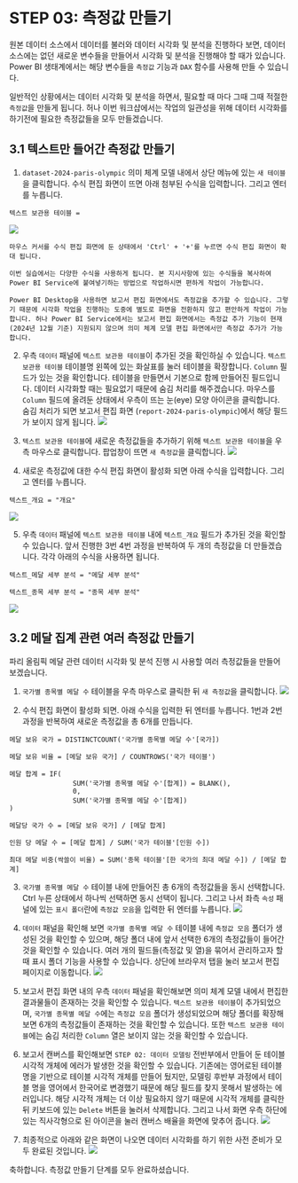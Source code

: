 # STEP 03: 측정값 만들기

원본 데이터 소스에서 데이터를 불러와 데이터 시각화 및 분석을 진행하다 보면, 데이터 소스에는 없던 새로운 변수들을 만들어서 시각화 및 분석을 진행해야 할 때가 있습니다. Power BI 생태계에서는 해당 변수들을 `측정값` 기능과 `DAX` 함수를 사용해 만들 수 있습니다. 

일반적인 상황에서는 데이터 시각화 및 분석을 하면서, 필요할 때 마다 그때 그때 적절한 `측정값`을 만들게 됩니다. 허나 이번 워크샵에서는 작업의 일관성을 위해 데이터 시각화를 하기전에 필요한 측정값들을 모두 만들겠습니다.

## 3.1 텍스트만 들어간 측정값 만들기

1. `dataset-2024-paris-olympic` 의미 체계 모델 내에서 상단 메뉴에 있는 `새 테이블`을 클릭합니다. 수식 편집 화면이 뜨면 아래 첨부된 수식을 입력합니다. 그리고 엔터를 누릅니다. 
```
텍스트 보관용 테이블 = 
```
![](../imgs/03-create-measures-001.png)

```{Tip}
마우스 커서를 수식 편집 화면에 둔 상태에서 'Ctrl' + '+'를 누르면 수식 편집 화면이 확대 됩니다.
```

```{Tip}
이번 실습에서는 다양한 수식을 사용하게 됩니다. 본 지시사항에 있는 수식들을 복사하여 Power BI Service에 붙여넣기하는 방법으로 작업하시면 편하게 작업이 가능합니다.
```

```{Important}
Power BI Desktop을 사용하면 보고서 편집 화면에서도 측정값을 추가할 수 있습니다. 그렇기 때문에 시각화 작업을 진행하는 도중에 별도로 화면을 전환하지 않고 편안하게 작업이 가능합니다. 허나 Power BI Service에서는 보고서 편집 화면에서는 측정값 추가 기능이 현재 (2024년 12월 기준) 지원되지 않으며 의미 체계 모델 편집 화면에서만 측정값 추가가 가능합니다.
```

2. 우측 `데이터` 패널에 `텍스트 보관용 테이블`이 추가된 것을 확인하실 수 있습니다. `텍스트 보관용 테이블` 테이블명 왼쪽에 있는 화살표를 눌러 테이블을 확장합니다. `Column` 필드가 있는 것을 확인합니다. 테이블을 만들면서 기본으로 함께 만들어진 필드입니다. 데이터 시각화할 때는 필요없기 때문에 숨김 처리를 해주겠습니다. 마우스를 `Column` 필드에 올려둔 상태에서 우측이 뜨는 눈(eye) 모양 아이콘을 클릭합니다. 숨김 처리가 되면 보고서 편집 화면 (`report-2024-paris-olympic`)에서 해당 필드가 보이지 않게 됩니다.
![](../imgs/03-create-measures-002.png)

3. `텍스트 보관용 테이블`에 새로운 측정값들을 추가하기 위해 `텍스트 보관용 테이블`을 우측 마우스로 클릭합니다. 팝업창이 뜨면 `새 측정값`을 클릭합니다.
![](../imgs/03-create-measures-003.png)

4. 새로운 측정값에 대한 수식 편집 화면이 활성화 되면 아래 수식을 입력합니다. 그리고 엔터를 누릅니다.
```
텍스트_개요 = "개요"
```
![](../imgs/03-create-measures-004.png)

5. 우측 `데이터` 패널에 `텍스트 보관용 테이블` 내에 `텍스트_개요` 필드가 추가된 것을 확인할 수 있습니다. 앞서 진행한 3번 4번 과정을 반복하여 두 개의 측정값을 더 만들겠습니다. 각각 아래의 수식을 사용하면 됩니다.
```
텍스트_메달 세부 분석 = "메달 세부 분석"
```

```
텍스트_종목 세부 분석 = "종목 세부 분석"
```
![](../imgs/03-create-measures-005.png)

## 3.2 메달 집계 관련 여러 측정값 만들기

파리 올림픽 메달 관련 데이터 시각화 및 분석 진행 시 사용할 여러 측정값들을 만들어 보겠습니다.

1. `국가별 종목별 메달 수` 테이블을 우측 마우스로 클릭한 뒤 `새 측정값`을 클릭합니다.
![](../imgs/03-create-measures-006.png)

2. 수식 편집 화면이 활성화 되면. 아래 수식을 입력한 뒤 엔터를 누릅니다. 1번과 2번 과정을 반복하여 새로운 측정값을 총 6개를 만듭니다.

```
메달 보유 국가 = DISTINCTCOUNT('국가별 종목별 메달 수'[국가])
```

```
메달 보유 비율 = [메달 보유 국가] / COUNTROWS('국가 테이블')
```

```
메달 합계 = IF(
                SUM('국가별 종목별 메달 수'[합계]) = BLANK(),
                0,
                SUM('국가별 종목별 메달 수'[합계])
)
```

```
메달당 국가 수 = [메달 보유 국가] / [메달 합계]
```

```
인원 당 메달 수 = [메달 합계] / SUM('국가 테이블'[인원 수])
```

```
최대 메달 비중(싹쓸이 비율) = SUM('종목 테이블'[한 국가의 최대 메달 수]) / [메달 합계]
```

3. `국가별 종목별 메달 수` 테이블 내에 만들어진 총 6개의 측정값들을 동시 선택합니다. Ctrl 누른 상태에서 하나씩 선택하면 동시 선택이 됩니다. 그리고 나서 좌측 `속성` 패널에 있는 `표시 폴더`란에 `측정값 모음`을 입력한 뒤 엔터를 누릅니다.
![](../imgs/03-create-measures-007.png)

4. `데이터` 패널을 확인해 보면 `국가별 종목별 메달 수` 테이블 내에 `측정값 모음` 폴더가 생성된 것을 확인할 수 있으며, 해당 폴더 내에 앞서 선택한 6개의 측정값들이 들어간 것을 확인할 수 있습니다. 여러 개의 필드들(측정값 및 열)을 묶어서 관리하고자 할 때 표시 폴더 기능을 사용할 수 있습니다. 상단에 브라우저 탭을 눌러 보고서 편집 페이지로 이동합니다.
![](../imgs/03-create-measures-008.png)

5. 보고서 편집 화면 내의 우측 `데이터` 패널을 확인해보면 의미 체계 모델 내에서 편집한 결과물들이 존재하는 것을 확인할 수 있습니다. `텍스트 보관용 테이블`이 추가되었으며, `국가별 종목별 메달 수`에는 `측정값 모음` 폴더가 생성되었으며 해당 폴더를 확장해보면 6개의 측정값들이 존재하는 것을 확인할 수 있습니다. 또한 `텍스트 보관용 테이블`에는 숨김 처리한 `Column` 열은 보이지 않는 것을 확인할 수 있습니다. 

6. 보고서 캔버스를 확인해보면 `STEP 02: 데이터 모델링` 전반부에서 만들어 둔 테이블 시각적 개체에 에러가 발생한 것을 확인할 수 있습니다. 기존에는 영어로된 테이블명을 기반으로 테이블 시각적 개체를 만들어 뒀지만, 모델링 후반부 과정에서 테이블 명을 영어에서 한국어로 변경했기 때문에 해당 필드를 찾지 못해서 발생하는 에러입니다. 해당 시각적 개체는 더 이상 필요하지 않기 때문에 시각적 개체를 클릭한 뒤 키보드에 있는 `Delete` 버튼을 눌러서 삭제합니다. 그리고 나서 화면 우측 하단에 있는 직사각형으로 된 아이콘을 눌러 캔버스 배율을 화면에 맞추어 줍니다.
![](../imgs/03-create-measures-009.png)

7. 최종적으로 아래와 같은 화면이 나오면 데이터 시각화를 하기 위한 사전 준비가 모두 완료된 것입니다.
![](../imgs/03-create-measures-010.png)


축하합니다. 측정값 만들기 단계를 모두 완료하셨습니다.